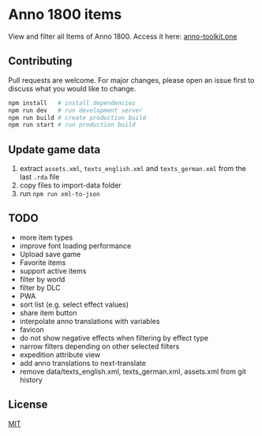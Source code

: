 # Anno 1800 items

View and filter all Items of Anno 1800. Access it here: [anno-toolkit.one](https://anno-toolkit.one/)

## Contributing

Pull requests are welcome. For major changes, please open an issue first to discuss what you would like to change.

```bash
npm install   # install dependencies
npm run dev   # run development server
npm run build # create production build
npm run start # run production build
```

## Update game data

1. extract `assets.xml`, `texts_english.xml` and `texts_german.xml` from the last `.rda` file
2. copy files to import-data folder
3. run `npm run xml-to-json`

## TODO

- more item types
- improve font loading performance
- Upload save game
- Favorite items
- support active items
- filter by world
- filter by DLC
- PWA
- sort list (e.g. select effect values)
- share item button
- interpolate anno translations with variables
- favicon
- do not show negative effects when filtering by effect type
- narrow filters depending on other selected filters
- expedition attribute view
- add anno translations to next-translate
- remove data/texts_english.xml, texts_german.xml, assets.xml from git history

## License

[MIT](https://choosealicense.com/licenses/mit/)
